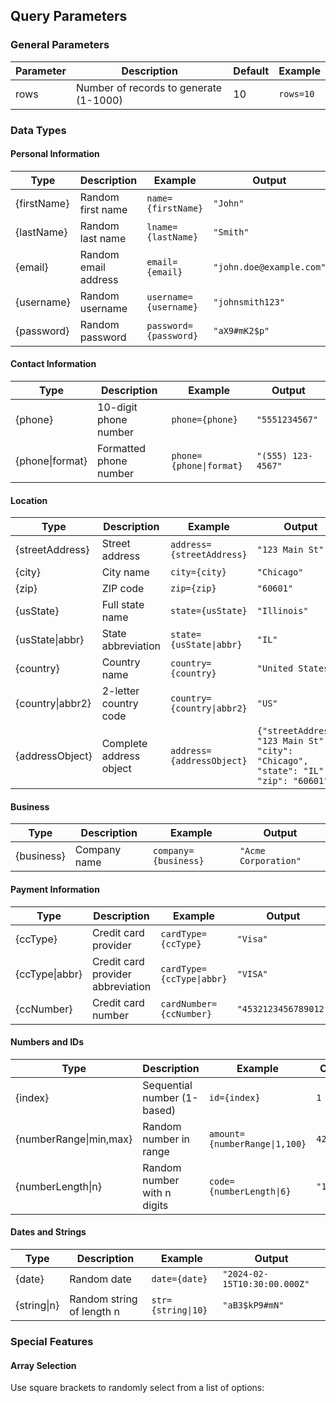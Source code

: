 ## Query Parameters

### General Parameters

| Parameter | Description | Default | Example |
|-----------|-------------|---------|---------|
| rows | Number of records to generate (1-1000) | 10 | `rows=10` |

### Data Types

#### Personal Information
| Type | Description | Example | Output |
|------|-------------|---------|---------|
| {firstName} | Random first name | `name={firstName}` | `"John"` |
| {lastName} | Random last name | `lname={lastName}` | `"Smith"` |
| {email} | Random email address | `email={email}` | `"john.doe@example.com"` |
| {username} | Random username | `username={username}` | `"johnsmith123"` |
| {password} | Random password | `password={password}` | `"aX9#mK2$p"` |

#### Contact Information
| Type | Description | Example | Output |
|------|-------------|---------|---------|
| {phone} | 10-digit phone number | `phone={phone}` | `"5551234567"` |
| {phone\|format} | Formatted phone number | `phone={phone\|format}` | `"(555) 123-4567"` |

#### Location
| Type | Description | Example | Output |
|------|-------------|---------|---------|
| {streetAddress} | Street address | `address={streetAddress}` | `"123 Main St"` |
| {city} | City name | `city={city}` | `"Chicago"` |
| {zip} | ZIP code | `zip={zip}` | `"60601"` |
| {usState} | Full state name | `state={usState}` | `"Illinois"` |
| {usState\|abbr} | State abbreviation | `state={usState\|abbr}` | `"IL"` |
| {country} | Country name | `country={country}` | `"United States"` |
| {country\|abbr2} | 2-letter country code | `country={country\|abbr2}` | `"US"` |
| {addressObject} | Complete address object | `address={addressObject}` | `{"streetAddress": "123 Main St", "city": "Chicago", "state": "IL", "zip": "60601"}` |

#### Business
| Type | Description | Example | Output |
|------|-------------|---------|---------|
| {business} | Company name | `company={business}` | `"Acme Corporation"` |

#### Payment Information
| Type | Description | Example | Output |
|------|-------------|---------|---------|
| {ccType} | Credit card provider | `cardType={ccType}` | `"Visa"` |
| {ccType\|abbr} | Credit card provider abbreviation | `cardType={ccType\|abbr}` | `"VISA"` |
| {ccNumber} | Credit card number | `cardNumber={ccNumber}` | `"4532123456789012"` |

#### Numbers and IDs
| Type | Description | Example | Output |
|------|-------------|---------|---------|
| {index} | Sequential number (1-based) | `id={index}` | `1` |
| {numberRange\|min,max} | Random number in range | `amount={numberRange\|1,100}` | `42` |
| {numberLength\|n} | Random number with n digits | `code={numberLength\|6}` | `"123456"` |

#### Dates and Strings
| Type | Description | Example | Output |
|------|-------------|---------|---------|
| {date} | Random date | `date={date}` | `"2024-02-15T10:30:00.000Z"` |
| {string\|n} | Random string of length n | `str={string\|10}` | `"aB3$kP9#mN"` |

### Special Features

#### Array Selection
Use square brackets to randomly select from a list of options: 